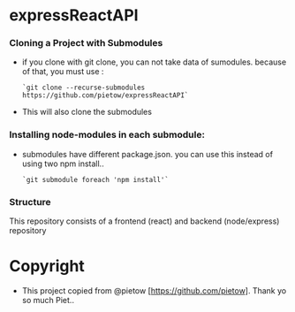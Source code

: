 # expressReactAPI

### Cloning a Project with Submodules

- if you clone with git clone, you can not take data of sumodules. because of that, you must use :

      `git clone --recurse-submodules https://github.com/pietow/expressReactAPI`

- This will also clone the submodules

### Installing node-modules in each submodule:

- submodules have different package.json. you can use this instead of using two npm install..

      `git submodule foreach 'npm install'`

### Structure

This repository consists of a frontend (react) and backend (node/express) repository

# Copyright

- This project copied from @pietow [https://github.com/pietow]. Thank yo so much Piet..
